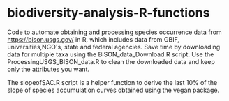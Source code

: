 # biodiversity-analysis-R-functions
Code to automate obtaining and processing species occurrence data from https://bison.usgs.gov/ in R, which includes data from GBIF, universities,NGO's, state and federal agencies. Save time by downloading data for multiple taxa using the BISON_data_Download.R script. Use the ProcessingUSGS_BISON_data.R to clean the downloaded data and keep only the attributes you want.

The slopeofSAC.R script is a helper function to derive the last 10% of the slope of species accumulation curves obtained using the vegan package. 
